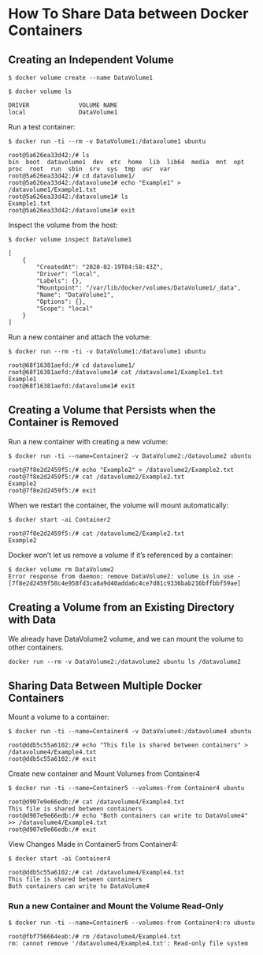 # How To Share Data between Docker Containers

## Creating an Independent Volume

```
$ docker volume create --name DataVolume1
```

```
$ docker volume ls

DRIVER              VOLUME NAME
local               DataVolume1
```

Run a test container:

```
$ docker run -ti --rm -v DataVolume1:/datavolume1 ubuntu

root@5a626ea33d42:/# ls
bin  boot  datavolume1  dev  etc  home  lib  lib64  media  mnt  opt  proc  root  run  sbin  srv  sys  tmp  usr  var
root@5a626ea33d42:/# cd datavolume1/
root@5a626ea33d42:/datavolume1# echo "Example1" > /datavolume1/Example1.txt
root@5a626ea33d42:/datavolume1# ls
Example1.txt
root@5a626ea33d42:/datavolume1# exit
```

Inspect the volume from the host:

```
$ docker volume inspect DataVolume1

[
    {
        "CreatedAt": "2020-02-19T04:58:43Z",
        "Driver": "local",
        "Labels": {},
        "Mountpoint": "/var/lib/docker/volumes/DataVolume1/_data",
        "Name": "DataVolume1",
        "Options": {},
        "Scope": "local"
    }
]
```

Run a new container and attach the volume:

```
$ docker run --rm -ti -v DataVolume1:/datavolume1 ubuntu

root@68f16381aefd:/# cd datavolume1/
root@68f16381aefd:/datavolume1# cat /datavolume1/Example1.txt
Example1
root@68f16381aefd:/datavolume1# exit
```

## Creating a Volume that Persists when the Container is Removed

Run a new container with creating a new volume:

```
$ docker run -ti --name=Container2 -v DataVolume2:/datavolume2 ubuntu

root@7f8e2d2459f5:/# echo "Example2" > /datavolume2/Example2.txt
root@7f8e2d2459f5:/# cat /datavolume2/Example2.txt
Example2
root@7f8e2d2459f5:/# exit
```

When we restart the container, the volume will mount automatically:

```
$ docker start -ai Container2

root@7f8e2d2459f5:/# cat /datavolume2/Example2.txt
Example2
```

Docker won’t let us remove a volume if it’s referenced by a container:

```
$ docker volume rm DataVolume2
Error response from daemon: remove DataVolume2: volume is in use - [7f8e2d2459f58c4e958fd3ca8a9d40adda6c4ce7d81c9336bab216bffbbf59ae]
```

## Creating a Volume from an Existing Directory with Data

We already have DataVolume2 volume, and we can mount the volume to other containers.

```
docker run --rm -v DataVolume2:/datavolume2 ubuntu ls /datavolume2
```

## Sharing Data Between Multiple Docker Containers

Mount a volume to a container:

```
$ docker run -ti --name=Container4 -v DataVolume4:/datavolume4 ubuntu

root@ddb5c55a6102:/# echo "This file is shared between containers" > /datavolume4/Example4.txt
root@ddb5c55a6102:/# exit
```

Create new container and Mount Volumes from Container4

```
$ docker run -ti --name=Container5 --volumes-from Container4 ubuntu

root@d907e9e66edb:/# cat /datavolume4/Example4.txt
This file is shared between containers
root@d907e9e66edb:/# echo "Both containers can write to DataVolume4" >> /datavolume4/Example4.txt
root@d907e9e66edb:/# exit
```

View Changes Made in Container5 from Container4:

```
$ docker start -ai Container4

root@ddb5c55a6102:/# cat /datavolume4/Example4.txt
This file is shared between containers
Both containers can write to DataVolume4
```

### Run a new Container and Mount the Volume Read-Only

```
$ docker run -ti --name=Container6 --volumes-from Container4:ro ubuntu

root@fbf756664eab:/# rm /datavolume4/Example4.txt
rm: cannot remove '/datavolume4/Example4.txt': Read-only file system
```